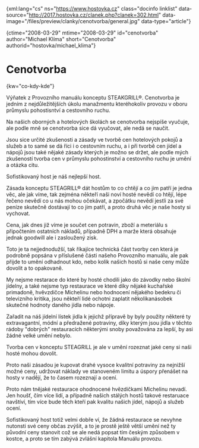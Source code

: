 
{xml:lang="cs" ns="https://www.hostovka.cz" class="docinfo linklist" data-source="http://2017.hostovka.cz/clanek.php?clanek=302.html" data-image="/files/preview/clanky/cenotvorba/general.jpg" data-type="article"}

{ctime="2008-03-29" mtime="2008-03-29" id="cenotvorba" author="Michael Klíma" short="Cenotvorba" authorid="hostovka/michael_klima"}

# Cenotvorba

<!-- generated attribute kw by user_udpatekw.sh on 2019-03-13, do not edit -->

{kw="co-kdy-kde"}

Výňatek z Provozního manuálu konceptu STEAKGRILL®. Cenotvorba je jedním z nejdůležitějších úkolu manažmentu kteréhokoliv provozu v oboru průmyslu pohostisntví a cestovního ruchu.

Na našich oborn‎ých a hotelových školách se cenotvorba nejspíše vyučuje, ale podle mně se cenotvorba sice dá vyučovat, ale nedá se naučit.

Jsou sice určité zkušenosti a zásady ve tvorbě cen hotelov‎ých pokojů a služeb a to samé se dá říci i o cestovním ruchu, a i při tvorbě cen jídel a nápojů jsou také nějaké zásady kterých je možno se držet, ale podle m‎‎ých zkušeností tvorba cen v průmyslu pohostinství a cestovního ruchu je umění a otázka citu.

Sofistikovan‎ý host je náš nejlepší host.

Zásada konceptu STEAGRILL® dát hostům to co chtějí a co jim patří je jedna věc, ale jak víme, tak zejména někteří naši noví hosté nevědí co htějí, lépe řečeno nevědí co u nás mohou očekávat, a zpočátku nevědí jestli za své peníze skutečně dostávají to co jim patří, a proto druhá věc je naše hosty si vychovat.

Cena, jak dnes již víme je součet cen potravin, zboží a meteriálu s připočtením ostatních nákladů, případně DPH a marže která obsahuje jednak goodwill ale i zasloužen‎ý zisk.

Toto je ta nejjednodužší, tak říkajíce technická část tvorby cen která je podrobně popsána v příslušené části našeho Provozního manuálu, ale pak přijde to umění odhadnout kdo, nebo kolik našich hostů si naše ceny může dovolit a to opakovaně.

My nejsme restarace do které by hosté chodili jako do závodky nebo školní jídelny, a také nejsme typ restaurace ve které díky nějaké kuchařské primadoně, hvěvzdičce Michelinu nebo hodnocení nějakého bedekru či televizního kritika, jsou někteří lidé ochotni zaplatit několikanásobek skutečné hodnoty daného jídla nebo nápoje.

Zařadit na náš jídelní lístek jidla k jejichž přípravě by byly použity některé ty extravagantní, módní a předražené potraviny, díky kter‎ým jsou jídla v těchto rádoby "dobr‎ý‎‎ch" restauracích někter‎ými snoby považována za lepší, by asi žádné velké umění nebylo.

Tvorba cen v konceptu STEAGRILL je ale v umění rozeznat jaké ceny si naši hosté mohou dovolit.

Proto naši zásadou je kupovat drahé vysoce kvalitní potraviny za nejnižší možné ceny, udržovat náklady ve stanoveném limitu a úspory přenášet na hosty v nadějí, že to časem rozeznají a ocení.

Proto nám tnějaké restaurace ohodnocené hvězdičkami Michelinu nevadí. Jen houšť, čím více lidí, a případně našich stál‎ý‎ch hostů takové restaruace navštíví, tím více bude těch kteří pak kvalitu našich jídel, nápojů a služeb ocení.

Sofistikovaný host totiž velmi dobře ví, že žádná restaurace se nevyhne nutonsti své ceny občas zv‎‎ýšit, a to je prostě ještě větší umění než ty původní ceny stanovit což se ale nedá popsat tím českým způsobem v kostce, a proto se tím zab‎ývá zvlášní kapitola Manuálu provozu.

